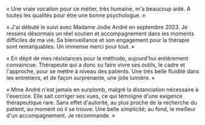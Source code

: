 « Une vraie vocation pour ce métier, très humaine, m'a beaucoup aidé. A toutes les qualités pour être une bonne psychologue. »

« J'ai débuté le suivi avec Madame Jodie André en septembre 2023. Je ressens désormais un réel soutien et accompagnement dans les moments difficiles de ma vie. Sa bienveillance et son engagement pour la thérapie sont remarquables. Un immense merci pour tout. »

« En dépit de mes résistances pour la méthode, aujourd'hui entièrement convaincue. Thérapeute qui a donc su faire vivre ses outils, le cadre et l'approche, pour se mettre à niveau des patients. Une très belle fluidité dans les entretiens, et de façon surprenante, une jolie lumière. »

« Mme André n'est jamais en surplomb, malgré la distanciation nécessaire à l'exercice. Elle sait corriger ses vues, ce qui témoigne d'une exigence thérapeutique rare. Sans effet d'autorité, au plus proche de la recherche du patient, au moment où il se trouve. Une belle simplicité; au fond, le meilleur d'un accompagnement. Je recommande. »
